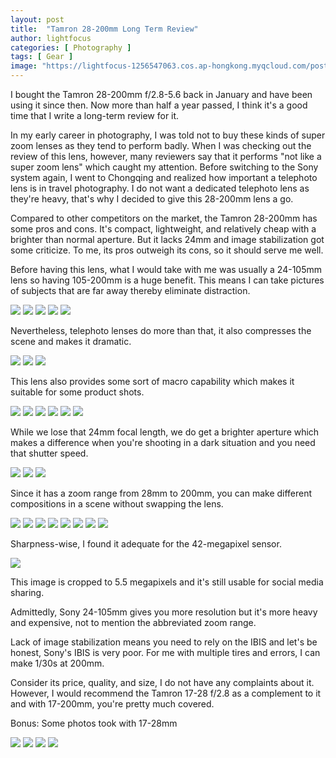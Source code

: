 ```yaml
---
layout: post
title:  "Tamron 28-200mm Long Term Review"
author: lightfocus
categories: [ Photography ]
tags: [ Gear ]
image: "https://lightfocus-1256547063.cos.ap-hongkong.myqcloud.com/posts/cover/A7R3.jpg"
---
```

I bought the Tamron 28-200mm f/2.8-5.6 back in January and have been using it since then. Now more than half a year passed, I think it's a good time that I write a long-term review for it.

In my early career in photography, I was told not to buy these kinds of super zoom lenses as they tend to perform badly. When I was checking out the review of this lens, however, many reviewers say that it performs "not like a super zoom lens" which caught my attention. Before switching to the Sony system again, I went to Chongqing and realized how important a telephoto lens is in travel photography. I do not want a dedicated telephoto lens as they're heavy, that's why I decided to give this 28-200mm lens a go.

Compared to other competitors on the market, the Tamron 28-200mm has some pros and cons. It's compact, lightweight, and relatively cheap with a brighter than normal aperture. But it lacks 24mm and image stabilization got some criticize. To me, its pros outweigh its cons, so it should serve me well.

Before having this lens, what I would take with me was usually a 24-105mm lens so having 105-200mm is a huge benefit. This means I can take pictures of subjects that are far away thereby eliminate distraction.

<img src="https://lightfocus-1256547063.cos.ap-hongkong.myqcloud.com/gallery/2021/DSC02009.jpg">

<img src="https://lightfocus-1256547063.cos.ap-hongkong.myqcloud.com/gallery/2021/DSC02952.jpg">

<img src="https://lightfocus-1256547063.cos.ap-hongkong.myqcloud.com/gallery/2021/DSC02957.jpg">

<img src="https://lightfocus-1256547063.cos.ap-hongkong.myqcloud.com/gallery/2021/DSC03153.jpg">

<img src="https://lightfocus-1256547063.cos.ap-hongkong.myqcloud.com/gallery/2021/DSC03582.jpg">

Nevertheless, telephoto lenses do more than that, it also compresses the scene and makes it dramatic.

<img src="https://lightfocus-1256547063.cos.ap-hongkong.myqcloud.com/gallery/2021/DSC01713.jpg">

<img src="https://lightfocus-1256547063.cos.ap-hongkong.myqcloud.com/gallery/2021/DSC03169.jpg">

<img src="https://lightfocus-1256547063.cos.ap-hongkong.myqcloud.com/gallery/2021/DSC03376.jpg">

This lens also provides some sort of macro capability which makes it suitable for some product shots.

<img src="https://lightfocus-1256547063.cos.ap-hongkong.myqcloud.com/gallery/2021/DSC01450.jpg">

<img src="https://lightfocus-1256547063.cos.ap-hongkong.myqcloud.com/gallery/2021/Keyboard.jpg">

<img src="https://lightfocus-1256547063.cos.ap-hongkong.myqcloud.com/gallery/2021/DSC01984.jpg">

<img src="https://lightfocus-1256547063.cos.ap-hongkong.myqcloud.com/gallery/2021/PEN-F.jpg">

<img src="https://lightfocus-1256547063.cos.ap-hongkong.myqcloud.com/gallery/2021/DSC03010.jpg">

<img src="https://lightfocus-1256547063.cos.ap-hongkong.myqcloud.com/gallery/2021/DSC03107.jpg">

While we lose that 24mm focal length, we do get a brighter aperture which makes a difference when you're shooting in a dark situation and you need that shutter speed.

<img src="https://lightfocus-1256547063.cos.ap-hongkong.myqcloud.com/gallery/2021/DSC03482.jpg">

<img src="https://lightfocus-1256547063.cos.ap-hongkong.myqcloud.com/gallery/2021/DSC03486.jpg">

<img src="https://lightfocus-1256547063.cos.ap-hongkong.myqcloud.com/gallery/2021/DSC03531.jpg">

Since it has a zoom range from 28mm to 200mm, you can make different compositions in a scene without swapping the lens.

<img src="https://lightfocus-1256547063.cos.ap-hongkong.myqcloud.com/gallery/2021/DSC01899.jpg">

<img src="https://lightfocus-1256547063.cos.ap-hongkong.myqcloud.com/gallery/2021/DSC01934.jpg">

<img src="https://lightfocus-1256547063.cos.ap-hongkong.myqcloud.com/gallery/2021/DSC01987.jpg">

<img src="https://lightfocus-1256547063.cos.ap-hongkong.myqcloud.com/gallery/2021/DSC01999.jpg">

<img src="https://lightfocus-1256547063.cos.ap-hongkong.myqcloud.com/gallery/2021/DSC02465.jpg">

<img src="https://lightfocus-1256547063.cos.ap-hongkong.myqcloud.com/gallery/2021/DSC02482.jpg">

<img src="https://lightfocus-1256547063.cos.ap-hongkong.myqcloud.com/gallery/2021/DSC03194.jpg">

<img src="https://lightfocus-1256547063.cos.ap-hongkong.myqcloud.com/gallery/2021/DSC03340.jpg">

Sharpness-wise, I found it adequate for the 42-megapixel sensor. 

<img src="https://lightfocus-1256547063.cos.ap-hongkong.myqcloud.com/gallery/2021/DSC01991.jpg">

This image is cropped to 5.5 megapixels and it's still usable for social media sharing.

Admittedly, Sony 24-105mm gives you more resolution but it's more heavy and expensive, not to mention the abbreviated zoom range.

Lack of image stabilization means you need to rely on the IBIS and let's be honest, Sony's IBIS is very poor. For me with multiple tires and errors, I can make 1/30s at 200mm.

Consider its price, quality, and size, I do not have any complaints about it. However, I would recommend the Tamron 17-28 f/2.8 as a complement to it and with 17-200mm, you're pretty much covered.

Bonus: Some photos took with 17-28mm

<img src="https://lightfocus-1256547063.cos.ap-hongkong.myqcloud.com/gallery/2021/DSC02895.jpg">

<img src="https://lightfocus-1256547063.cos.ap-hongkong.myqcloud.com/gallery/2021/DSC03065.jpg">

<img src="https://lightfocus-1256547063.cos.ap-hongkong.myqcloud.com/gallery/2021/DSC03260.jpg">

<img src="https://lightfocus-1256547063.cos.ap-hongkong.myqcloud.com/gallery/2021/DSC03292.jpg">
